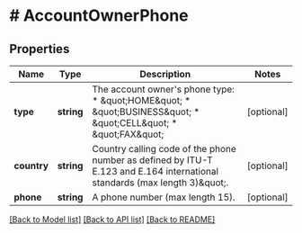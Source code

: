 # # AccountOwnerPhone

## Properties

Name | Type | Description | Notes
------------ | ------------- | ------------- | -------------
**type** | **string** | The account owner&#39;s phone type:     * \&quot;HOME\&quot;  * \&quot;BUSINESS\&quot;  * \&quot;CELL\&quot;  * \&quot;FAX\&quot; | [optional]
**country** | **string** | Country calling code of the phone number as defined by ITU-T E.123 and E.164 international standards (max length 3)\&quot;. | [optional]
**phone** | **string** | A phone number (max length 15). | [optional]

[[Back to Model list]](../../README.md#models) [[Back to API list]](../../README.md#endpoints) [[Back to README]](../../README.md)
